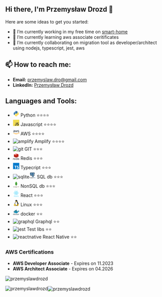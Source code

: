 ## Hi there, I'm Przemysław Drozd 👋


Here are some ideas to get you started:

- 🔭 I’m currently working in my free time on [smart-home](https://github.com/przemyslawdrozd/smart-home)
- 🌱 I’m currently learning aws associate ceritificates 
- 👯 I’m currently collaborating on migration tool as developer/architect using nodejs, typescript, jest, aws

## 📫 How to reach me:
- **Email:** przemyslaw.dro@gmail.com
- **LinkedIn:** [Przemysław Drozd](https://www.linkedin.com/in/przemysław-drozd)

## Languages and Tools:
- <img src="https://raw.githubusercontent.com/devicons/devicon/master/icons/python/python-original.svg" alt="python" width="20" height="20"/> Python ⭐⭐⭐⭐
- <img src="https://raw.githubusercontent.com/devicons/devicon/master/icons/javascript/javascript-original.svg" alt="javascript" width="20" height="20"/> Javascript ⭐⭐⭐⭐
- <img src="https://raw.githubusercontent.com/devicons/devicon/master/icons/amazonwebservices/amazonwebservices-original-wordmark.svg" alt="aws" width="20" height="20"/> AWS ⭐⭐⭐⭐
- <img src="https://docs.amplify.aws/assets/logo-dark.svg" alt="amplify" width="20" height="20"/> Amplify ⭐⭐⭐⭐
- <img src="https://www.vectorlogo.zone/logos/git-scm/git-scm-icon.svg" alt="git" width="20" height="20"/> GIT ⭐⭐⭐
- <img src="https://raw.githubusercontent.com/devicons/devicon/master/icons/redis/redis-original-wordmark.svg" alt="redis" width="20" height="20"/> Redis ⭐⭐⭐
- <img src="https://raw.githubusercontent.com/devicons/devicon/master/icons/typescript/typescript-original.svg" alt="typescript" width="20" height="20"/> Typecript ⭐⭐⭐
- <img src="https://www.vectorlogo.zone/logos/sqlite/sqlite-icon.svg" alt="sqlite" width="20" height="20"/><img src="https://raw.githubusercontent.com/devicons/devicon/master/icons/postgresql/postgresql-original-wordmark.svg" alt="postgresql" width="20" height="20"/> SQL db ⭐⭐⭐
- <img src="https://raw.githubusercontent.com/devicons/devicon/master/icons/mongodb/mongodb-original-wordmark.svg" alt="mongodb" width="20" height="20"/> NonSQL db ⭐⭐⭐
- <img src="https://raw.githubusercontent.com/devicons/devicon/master/icons/react/react-original-wordmark.svg" alt="react" width="20" height="20"/> React ⭐⭐⭐
- <img src="https://raw.githubusercontent.com/devicons/devicon/master/icons/linux/linux-original.svg" alt="linux" width="20" height="20"/> Linux ⭐⭐⭐
- <img src="https://raw.githubusercontent.com/devicons/devicon/master/icons/docker/docker-original-wordmark.svg" alt="docker" width="20" height="20"/> docker ⭐⭐
- <img src="https://www.vectorlogo.zone/logos/graphql/graphql-icon.svg" alt="graphql" width="20" height="20"/> Graphql ⭐⭐
- <img src="https://www.vectorlogo.zone/logos/jestjsio/jestjsio-icon.svg" alt="jest" width="20" height="20"/> Test libs ⭐⭐
- <img src="https://reactnative.dev/img/header_logo.svg" alt="reactnative" width="20" height="20"/> React Native ⭐⭐

### AWS Certifications
- **AWS Developer Associate** - Expires on 11.2023
- **AWS Architect Associate** - Expires on 04.2026

<p align="left"> <img src="https://komarev.com/ghpvc/?username=przemyslawdrozd&label=Profile%20views&color=0e75b6&style=flat" alt="przemyslawdrozd" /> </p>
<p><img align="left" src="https://github-readme-stats.vercel.app/api/top-langs?username=przemyslawdrozd&show_icons=true&locale=en&layout=compact&hide=java" alt="przemyslawdrozd" /></p>
<p><img align="center" src="https://github-readme-streak-stats.herokuapp.com/?user=przemyslawdrozd&" alt="przemyslawdrozd" /></p>
